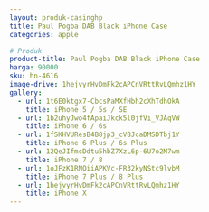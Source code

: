 ```yaml
---
layout: produk-casinghp
title: Paul Pogba DAB Black iPhone Case
categories: apple

# Produk
product-title: Paul Pogba DAB Black iPhone Case
harga: 90000
sku: hn-4616
image-drive: 1hejvyrHvDmFk2cAPCnVRttRvLQmhz1HY
gallery:
  - url: 1t6E0ktgx7-CbcsPaMXfHbh2cXhTdhOkA
    title: iPhone 5 / 5s / SE
  - url: 1b2uhyJwo4fApaiJkck5l0jfVi_VJAqVW
    title: iPhone 6 / 6s
  - url: 1fSKHVUResB4B8jp3_cV8JcaDMSDTbj1Y
    title: iPhone 6 Plus / 6s Plus
  - url: 12QeJIfmcDdtu5hbZ7XzL6p-6U7o2M7wm
    title: iPhone 7 / 8
  - url: 1oJFzK1RNOiiAPKVc-FR32kyNStc9lvbM
    title: iPhone 7 Plus / 8 Plus
  - url: 1hejvyrHvDmFk2cAPCnVRttRvLQmhz1HY
    title: iPhone X
---
```

